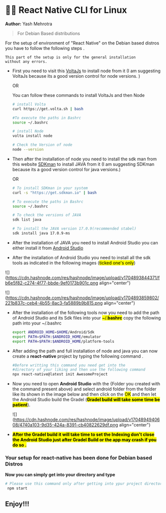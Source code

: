 # 🧑‍💻 React Native CLI for Linux
**Author:** Yash Mehrotra
> For Debian Based distributions

For the setup of environment of "React Native" on the Debian based distros you have to follow the following steps .

```plaintext
This part of the setup is only for the general installation 
without any errors.
```

* First you need to visit this [VoltaJs](https://volta.sh/) to install node from it (I am suggesting VoltaJs because its a good version control for node versions. )
    
    OR
    
    You can follow these commands to install VoltaJs and then Node
    
    ```bash
    # install Volta
    curl https://get.volta.sh | bash
    
    #To execute the paths in Bashrc
    source ~/.bashrc
    
    # install Node
    volta install node
    
    # Check the Version of node
    node --version
    ```
    
* Then after the installation of node you need to install the sdk man from this website [SDKman](https://sdkman.io/) to install JAVA from it (I am suggesting SDKman because its a good version control for java versions.)
    
    OR
    
    ```bash
    # To install SDKman in your system
    curl -s "https://get.sdkman.io" | bash
    
    # To execute the paths in Bashrc
    source ~/.bashrc
    
    # To check the versions of JAVA 
    sdk list java
    
    # To install the JAVA version 17.0.9(recommended stabel)
    sdk install java 17.0.9-ms
    ```
    
* After the installation of JAVA you need to install Android Studio you can either install it from [Android Studio](https://developer.android.com/studio?gclid=Cj0KCQiAnfmsBhDfARIsAM7MKi3-LhB2iS3VDTX5F--OA_Cwm_azPDHyh-6ISQPjzsDk6UiBV8R7xY0aAlNnEALw_wcB&gclsrc=aw.ds)
    
* After the installation of Android Studio you need to install all the sdk tools as indicated in the following images (<mark>ticked one's only</mark>)
    

![](https://cdn.hashnode.com/res/hashnode/image/upload/v1704893844371/fb6e5f82-c274-4f77-bbde-9ef0173b901c.png align="center")

![](https://cdn.hashnode.com/res/hashnode/image/upload/v1704893859802/221b837c-ceb4-4b55-8ac3-fa5889b9b815.png align="center")

* After the installation of the following tools now you need to add the path of Android Studio and its Sdk files into your <mark>~/.</mark>**<mark>bashrc</mark>** copy the following path into your ~/.bashrc
    
    ```bash
    export ANDROID_HOME=$HOME/Android/Sdk
    export PATH=$PATH:$ANDROID_HOME/emulator
    export PATH=$PATH:$ANDROID_HOME/platform-tools
    ```
    
* After adding the path and full installation of node and java you can now create a **react-native** project by typing the following command .
    
    ```bash
    #Before writting this command you need get into the 
    #directory of your liking and then use the following command
    npx react-native@latest init AwesomeProject
    ```
    
* Now you need to open **Android Studio** with the {Folder you created with the command present above} and select android folder from the folder like its shown in the image below and then click on the <mark>OK</mark> and then let the Android Studio build the Gradel (**<mark>Gradel build will take some time be patient</mark>**).
    
    ![](https://cdn.hashnode.com/res/hashnode/image/upload/v1704894940608/4740a103-9d35-424a-8391-cb40822629df.png align="center")
    
* **<mark>After the Gradel build it will take time to set the Indexing don't close the Android Studio just after Gradel Build or the app may crash if you do so .</mark>**
    

### Your setup for react-native has been done for Debian based Distros

**Now you can simply get into your directory and type**

```bash
# Please use this command only after getting into ypur project directory and it must conatine a file named with package.json
 npm start
```

## Enjoy!!!
